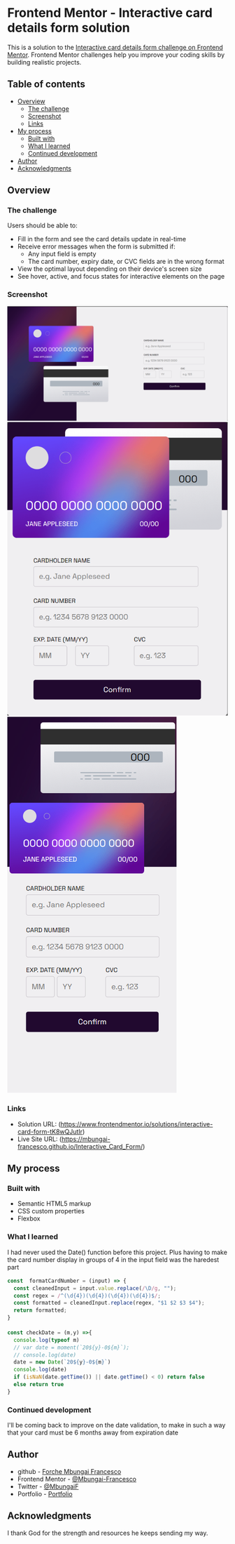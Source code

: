 # Frontend Mentor - Interactive card details form solution

This is a solution to the [Interactive card details form challenge on Frontend Mentor](https://www.frontendmentor.io/challenges/interactive-card-details-form-XpS8cKZDWw). Frontend Mentor challenges help you improve your coding skills by building realistic projects. 

## Table of contents

- [Overview](#overview)
  - [The challenge](#the-challenge)
  - [Screenshot](#screenshot)
  - [Links](#links)
- [My process](#my-process)
  - [Built with](#built-with)
  - [What I learned](#what-i-learned)
  - [Continued development](#continued-development)
- [Author](#author)
- [Acknowledgments](#acknowledgments)

## Overview

### The challenge

Users should be able to:

- Fill in the form and see the card details update in real-time
- Receive error messages when the form is submitted if:
  - Any input field is empty
  - The card number, expiry date, or CVC fields are in the wrong format
- View the optimal layout depending on their device's screen size
- See hover, active, and focus states for interactive elements on the page

### Screenshot

![](./screenshots/1.png)
![](./screenshots/2.png)
![](./screenshots/3.png)

### Links

- Solution URL: (https://www.frontendmentor.io/solutions/interactive-card-form-tK8wQJutIr)
- Live Site URL: (https://mbungai-francesco.github.io/Interactive_Card_Form/)

## My process

### Built with

- Semantic HTML5 markup
- CSS custom properties
- Flexbox

### What I learned

I had never used the Date() function before this project.
Plus having to make the card number display in groups of 4 in the input field was the haredest part

```js
const  formatCardNumber = (input) => {
  const cleanedInput = input.value.replace(/\D/g, "");
  const regex = /^(\d{4})(\d{4})(\d{4})(\d{4})$/;
  const formatted = cleanedInput.replace(regex, "$1 $2 $3 $4");
  return formatted;
}

const checkDate = (m,y) =>{
  console.log(typeof m)
  // var date = moment(`20${y}-0${m}`);
  // console.log(date)
  date = new Date(`20${y}-0${m}`)
  console.log(date)
  if (isNaN(date.getTime()) || date.getTime() < 0) return false
  else return true
}
```

### Continued development

I'll be coming back to improve on the date validation, to make in such a way that your card must be 6 months away from expiration date

## Author

- github - [Forche Mbungai Francesco](https://github.com/Mbungai-Francesco)
- Frontend Mentor - [@Mbungai-Francesco](https://www.frontendmentor.io/profile/Mbungai-Francesco)
- Twitter - [@MbungaiF](https://twitter.com/MbungaiF)
- Portfolio - [Portfolio](https://mbungai-francesco.github.io/Portfolio/)

## Acknowledgments

I thank God for the strength and resources he keeps sending my way.
